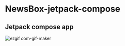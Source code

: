 # NewsBox-jetpack-compose
## Jetpack compose app 

![ezgif com-gif-maker](https://user-images.githubusercontent.com/87947328/137321859-2301387e-8eb7-4172-b75b-810190d17fda.gif)
